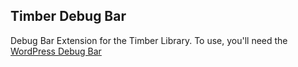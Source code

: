 ## Timber Debug Bar

Debug Bar Extension for the Timber Library. To use, you'll need the [WordPress Debug Bar](http://wordpress.org/plugins/debug-bar/)